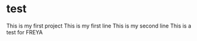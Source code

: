 # test
This is my first project 
This is my first line
This is my second line
This is a test for FREYA
